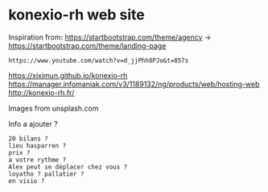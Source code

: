 # konexio-rh web site

Inspiration from:
    https://startbootstrap.com/theme/agency
 -> https://startbootstrap.com/theme/landing-page

    https://www.youtube.com/watch?v=d_jjPhh8PJo&t=857s

https://xiximun.github.io/konexio-rh
https://manager.infomaniak.com/v3/1189132/ng/products/web/hosting-web
http://konexio-rh.fr/

Images from unsplash.com

Info a ajouter ?

    20 bilans ?
    lieu hasparren ?
    prix ?
    a votre rythme ?
    Alex peut se déplacer chez vous ?
    loyatho ? pallatier ?
    en visio ?
